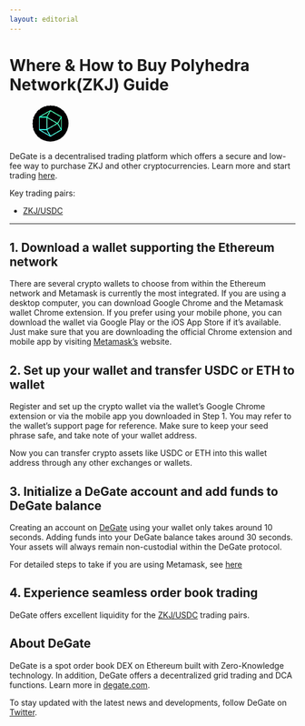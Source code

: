 ```yaml
---
layout: editorial
---
```


# Where & How to Buy Polyhedra Network(ZKJ) Guide

<figure><img src="../.gitbook/assets/zk_0xc71b5f631354be6853efe9c3ab6b9590f8302e811723702803603.jpg" alt="ZKJ" width="64" style="border-radius: 50%;"><figcaption></figcaption></figure>

DeGate is a decentralised trading platform which offers a secure and low-fee way to purchase ZKJ and other cryptocurrencies. Learn more and start trading [here](https://app.degate.com/trade/USDC/0xc71b5f631354be6853efe9c3ab6b9590f8302e81?utm_source=howtobuy).&#x20;

Key trading pairs:

* [ZKJ/USDC](https://app.degate.com/trade/USDC/0xc71b5f631354be6853efe9c3ab6b9590f8302e81?utm_source=howtobuy)

***

## 1. Download a wallet supporting the Ethereum network

There are several crypto wallets to choose from within the Ethereum network and Metamask is currently the most integrated. If you are using a desktop computer, you can download Google Chrome and the Metamask wallet Chrome extension. If you prefer using your mobile phone, you can download the wallet via Google Play or the iOS App Store if it’s available. Just make sure that you are downloading the official Chrome extension and mobile app by visiting [Metamask’s](https://metamask.io/) website.

## 2. Set up your wallet and transfer USDC or ETH to wallet

Register and set up the crypto wallet via the wallet’s Google Chrome extension or via the mobile app you downloaded in Step 1. You may refer to the wallet’s support page for reference. Make sure to keep your seed phrase safe, and take note of your wallet address.&#x20;

Now you can transfer crypto assets like USDC or ETH into this wallet address through any other exchanges or wallets.

## 3. Initialize a DeGate account and add funds to DeGate balance

Creating an account on [DeGate](https://app.degate.com/?utm_source=ZKJ_howtobuy) using your wallet only takes around 10 seconds. Adding funds into your DeGate balance takes around 30 seconds. Your assets will always remain non-custodial within the DeGate protocol.

For detailed steps to take if you are using Metamask, see [here](https://docs.degate.com/v/product_en/main-features/wallet-connectivity/metamask)

## 4. Experience seamless order book trading

DeGate offers excellent liquidity for the [ZKJ/USDC](https://app.degate.com/trade/USDC/0xc71b5f631354be6853efe9c3ab6b9590f8302e81?utm_source=howtobuy) trading pairs.&#x20;

## About DeGate

DeGate is a spot order book DEX on Ethereum built with Zero-Knowledge technology. In addition, DeGate offers a decentralized grid trading and DCA functions. Learn more in [degate.com](https://degate.com/?utm_source=ZKJ_howtobuy).

To stay updated with the latest news and developments, follow DeGate on [Twitter](https://twitter.com/degatedex).
